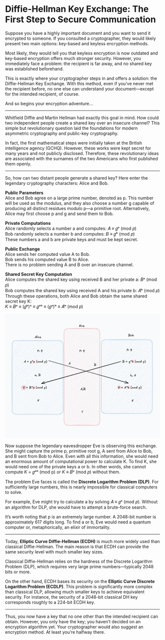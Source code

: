 # Diffie-Hellman Key Exchange: The First Step to Secure Communication

Suppose you have a highly important document and you want to send it encrypted to someone. If you consulted a cryptographer, they would likely present two main options: key-based and keyless encryption methods.

Most likely, they would tell you that keyless encryption is now outdated and key-based encryption offers much stronger security. However, you immediately face a problem: the recipient is far away, and no shared key was established beforehand.

This is exactly where your cryptographer steps in and offers a solution: the Diffie-Hellman Key Exchange. With this method, even if you’ve never met the recipient before, no one else can understand your document—except for the intended recipient, of course.

And so begins your encryption adventure…

---

Whitfield Diffie and Martin Hellman had exactly this goal in mind. How could two independent people create a shared key over an insecure channel? This simple but revolutionary question laid the foundations for modern asymmetric cryptography and public-key cryptography.

In fact, the first mathematical steps were initially taken at the British intelligence agency (GCHQ). However, these works were kept secret for many years and not publicly disclosed. Therefore, these revolutionary ideas are associated with the surnames of the two Americans who first published them openly.

---

So, how can two distant people generate a shared key? Here enter the legendary cryptography characters: Alice and Bob.

**Public Parameters**  
Alice and Bob agree on a large prime number, denoted as p. This number will be used as the modulus, and they also choose a number g capable of producing all distinct residues modulo p—a primitive root. Alternatively, Alice may first choose p and g and send them to Bob.

**Private Computations**  
Alice randomly selects a number a and computes: 𝐴 ≡ 𝑔ᵃ (mod 𝑝)  
Bob randomly selects a number b and computes: 𝐵 ≡ 𝑔ᵇ (mod 𝑝)  
These numbers a and b are private keys and must be kept secret.

**Public Exchange**  
Alice sends her computed value A to Bob.  
Bob sends his computed value B to Alice.  
There is no problem sending A and B over an insecure channel.

**Shared Secret Key Computation**  
Alice computes the shared key using received B and her private a: 𝐵ᵃ (mod 𝑝)  
Bob computes the shared key using received A and his private b: 𝐴ᵇ (mod 𝑝)  
Through these operations, both Alice and Bob obtain the same shared secret key K:  
𝐾 ≡ 𝐵ᵃ ≡ (𝑔ᵇ)ᵃ ≡ 𝑔ᵃᵇ ≡ (𝑔ᵃ)ᵇ ≡ 𝐴ᵇ (mod 𝑝)

![Diffie-Hellman Schema](/article-images/cryptography/diffie-hellman/diffie-hellman-schema.webp)

Now suppose the legendary eavesdropper Eve is observing this exchange. She might capture the prime p, primitive root g, A sent from Alice to Bob, and B sent from Bob to Alice. Even with all this information, she would need an enormous amount of computational power to calculate K. To find K, she would need one of the private keys a or b. In other words, she cannot compute 𝐾 = 𝑔ᵃᵇ (mod p) or 𝐾 ≡ 𝐵ᵃ (mod 𝑝) without them.

The problem Eve faces is called the **Discrete Logarithm Problem (DLP)**. For sufficiently large numbers, this is nearly impossible for classical computers to solve.

For example, Eve might try to calculate a by solving 𝐴 ≡ 𝑔ᵃ (mod 𝑝). Without an algorithm for DLP, she would have to attempt a brute-force search.

It’s worth noting that p is an extremely large number. A 2048-bit number is approximately 617 digits long. To find a or b, Eve would need a quantum computer or, metaphorically, an elixir of immortality.

---

Today, **Elliptic Curve Diffie-Hellman (ECDH)** is much more widely used than classical Diffie-Hellman. The main reason is that ECDH can provide the same security level with much smaller key sizes.

Classical Diffie-Hellman relies on the hardness of the Discrete Logarithm Problem (DLP), which requires very large prime numbers—typically 2048 bits or more.

On the other hand, ECDH bases its security on the **Elliptic Curve Discrete Logarithm Problem (ECDLP)**. This problem is significantly more complex than classical DLP, allowing much smaller keys to achieve equivalent security. For instance, the security of a 2048-bit classical DH key corresponds roughly to a 224-bit ECDH key.

---

Thus, you now have a key that no one other than the intended recipient can obtain. However, you only have the key; you haven’t decided on an encryption algorithm yet. Your cryptographer would also suggest an encryption method. At least you’re halfway there.
